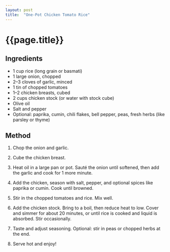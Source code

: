```yaml
---
layout: post
title:  "One-Pot Chicken Tomato Rice"
---
```


# {{page.title}}

## Ingredients
- 1 cup rice (long grain or basmati)
- 1 large onion, chopped
- 2–3 cloves of garlic, minced
- 1 tin of chopped tomatoes
- 1–2 chicken breasts, cubed
- 2 cups chicken stock (or water with stock cube)
- Olive oil
- Salt and pepper
- Optional: paprika, cumin, chili flakes, bell pepper, peas, fresh herbs (like parsley or thyme)

## Method

1. Chop the onion and garlic.

2. Cube the chicken breast.

3. Heat oil in a large pan or pot. Sauté the onion until softened, then add the garlic and cook for 1 more minute.

4. Add the chicken, season with salt, pepper, and optional spices like paprika or cumin. Cook until browned.

5. Stir in the chopped tomatoes and rice. Mix well.

6. Add the chicken stock. Bring to a boil, then reduce heat to low. Cover and simmer for about 20 minutes, or until rice is cooked and liquid is absorbed. Stir occasionally.

7. Taste and adjust seasoning. Optional: stir in peas or chopped herbs at the end.

8. Serve hot and enjoy!
